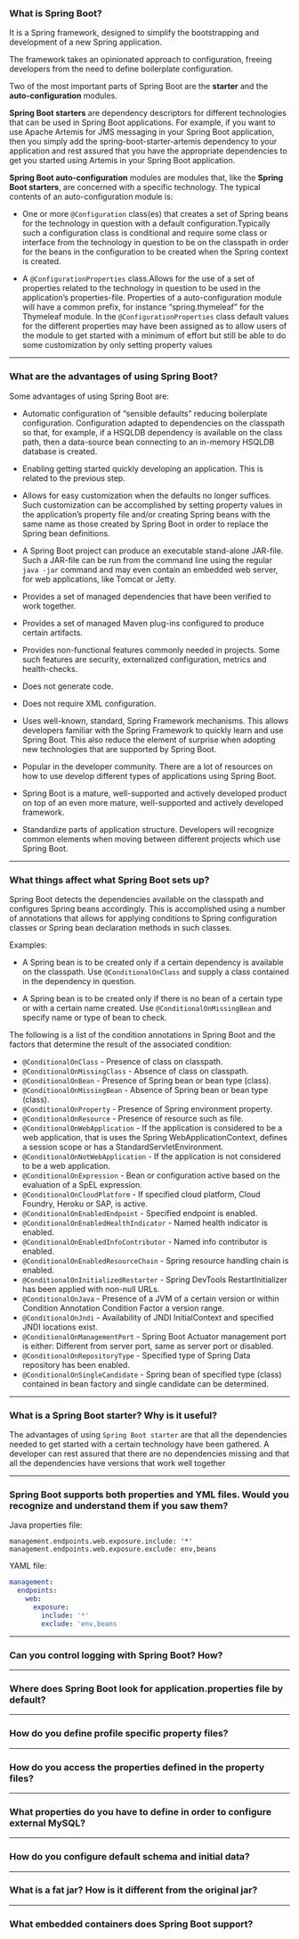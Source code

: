 ### What is Spring Boot?

It is a Spring framework, designed to simplify the bootstrapping and development of a new Spring application. 

The framework takes an opinionated approach to configuration, freeing developers from the need to define boilerplate configuration.

Two of the most important parts of Spring Boot are the **starter** and the **auto-configuration** modules.

**Spring Boot starters** are dependency descriptors for different technologies that can be used in Spring Boot applications. For example, if you want to use Apache Artemis for JMS messaging in your Spring Boot application, then you simply add the spring-boot-starter-artemis dependency to your application and rest assured that you have the appropriate dependencies to get you started using Artemis in your Spring Boot application.

**Spring Boot auto-configuration** modules are modules that, like the **Spring Boot starters**, are concerned with a specific technology. The typical contents of an auto-configuration module is:

- One or more `@Configuration` class(es) that creates a set of Spring beans for the technology in question with a default configuration.Typically such a configuration class is conditional and require some class or interface from the technology in question to be on the classpath in order for the beans in the configuration to be created when the Spring context is created.

- A `@ConfigurationProperties` class.Allows for the use of a set of properties related to the technology in question to be used in the application’s properties-file. Properties of a auto-configuration module will have a common prefix, for instance “spring.thymeleaf” for the Thymeleaf module.
In the `@ConfigurationProperties` class default values for the different properties may have been assigned as to allow users of the module to get started with a minimum of effort but still be able to do some customization by only setting property values

----------

### What are the advantages of using Spring Boot?

Some advantages of using Spring Boot are:

- Automatic configuration of “sensible defaults” reducing boilerplate configuration. Configuration adapted to dependencies on the classpath so that, for example, if a HSQLDB dependency is available on the class path, then a data-source bean connecting to an in-memory HSQLDB database is created.

- Enabling getting started quickly developing an application. This is related to the previous step.

- Allows for easy customization when the defaults no longer suffices. Such customization can be accomplished by setting property values in the application’s property file and/or creating Spring beans with the same name as those created by Spring Boot in order to replace the Spring bean definitions.

- A Spring Boot project can produce an executable stand-alone JAR-file. Such a JAR-file can be run from the command line using the regular `java -jar` command and may even contain an embedded web server, for web applications, like Tomcat or Jetty.

- Provides a set of managed dependencies that have been verified to work together.

- Provides a set of managed Maven plug-ins configured to produce certain artifacts.

- Provides non-functional features commonly needed in projects. Some such features are security, externalized configuration, metrics and health-checks.

- Does not generate code.

- Does not require XML configuration.

- Uses well-known, standard, Spring Framework mechanisms. This allows developers familiar with the Spring Framework to quickly learn and use Spring Boot. This also reduce the element of surprise when adopting new technologies that are supported by Spring Boot.

- Popular in the developer community. There are a lot of resources on how to use develop different types of applications using Spring Boot.

- Spring Boot is a mature, well-supported and actively developed product on top of an even more mature, well-supported and actively developed framework.

- Standardize parts of application structure. Developers will recognize common elements when moving between different projects which use Spring Boot.

----------

### What things affect what Spring Boot sets up?

Spring Boot detects the dependencies available on the classpath and configures Spring beans accordingly. This is accomplished using a number of annotations that allows for applying conditions to Spring configuration classes or Spring bean declaration methods in such classes.

Examples:

- A Spring bean is to be created only if a certain dependency is available on the classpath. Use `@ConditionalOnClass` and supply a class contained in the dependency in question.

- A Spring bean is to be created only if there is no bean of a certain type or with a certain name created. Use `@ConditionalOnMissingBean` and specify name or type of bean to check.

The following is a list of the condition annotations in Spring Boot and the factors that determine the result of the associated condition:

- `@ConditionalOnClass` - Presence of class on classpath.
- `@ConditionalOnMissingClass` - Absence of class on classpath.
- `@ConditionalOnBean` - Presence of Spring bean or bean type (class).
- `@ConditionalOnMissingBean` - Absence of Spring bean or bean type (class).
- `@ConditionalOnProperty` - Presence of Spring environment property.
- `@ConditionalOnResource` - Presence of resource such as file.
- `@ConditionalOnWebApplication` - If the application is considered to be a web application, that is uses the Spring WebApplicationContext, defines a session scope or has a StandardServletEnvironment.
- `@ConditionalOnNotWebApplication` - If the application is not considered to be a web application.
- `@ConditionalOnExpression` - Bean or configuration active based on the evaluation of a SpEL expression.
- `@ConditionalOnCloudPlatform` - If specified cloud platform, Cloud Foundry, Heroku or SAP, is active.
- `@ConditionalOnEnabledEndpoint` - Specified endpoint is enabled.
- `@ConditionalOnEnabledHealthIndicator` - Named health indicator is enabled.
- `@ConditionalOnEnabledInfoContributor` - Named info contributor is enabled.
- `@ConditionalOnEnabledResourceChain` - Spring resource handling chain is enabled.
- `@ConditionalOnInitializedRestarter` - Spring DevTools RestartInitializer has been applied with non-null URLs.
- `@ConditionalOnJava` - Presence of a JVM of a certain version or within Condition Annotation Condition Factor a version range.
- `@ConditionalOnJndi` - Availability of JNDI InitialContext and specified JNDI locations exist.
- `@ConditionalOnManagementPort` - Spring Boot Actuator management port is either: Different from server port, same as server port or disabled.
- `@ConditionalOnRepositoryType` - Specified type of Spring Data repository has been enabled.
- `@ConditionalOnSingleCandidate` - Spring bean of specified type (class) contained in bean factory and single candidate can be determined.

----------

### What is a Spring Boot starter? Why is it useful?

The advantages of using `Spring Boot starter` are that all the dependencies needed to get started with a certain technology have been gathered. A developer can rest assured that there are no dependencies missing and that all the dependencies have versions that work well together

----------

### Spring Boot supports both properties and YML files. Would you recognize and understand them if you saw them?

Java properties file:

```
management.endpoints.web.exposure.include: '*'
management.endpoints.web.exposure.exclude: env,beans
```

YAML file:

``` yaml
management:
  endpoints:
    web:
      exposure:
        include: '*'
        exclude: 'env,beans
```

----------

### Can you control logging with Spring Boot? How?

----------

### Where does Spring Boot look for application.properties file by default?

----------

### How do you define profile specific property files?

----------

### How do you access the properties defined in the property files?

----------

### What properties do you have to define in order to configure external MySQL?

----------

### How do you configure default schema and initial data?

----------

### What is a fat jar? How is it different from the original jar?

----------

### What embedded containers does Spring Boot support?
